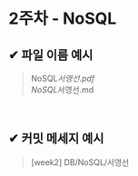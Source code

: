# 2주차 - NoSQL

## ✔ 파일 이름 예시

> NoSQL*서영선.pdf<br>
> NoSQL*서영선.md

<br>

## ✔ 커밋 메세지 예시

> [week2] DB/NoSQL/서영선
